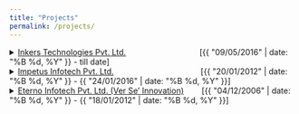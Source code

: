```yaml
---
title: "Projects"
permalink: /projects/
---
```



<details>
  <summary><a href="https://inkers.ai">Inkers Technologies Pvt. Ltd.</a> &nbsp; &nbsp; &nbsp; &nbsp; &nbsp; &nbsp; &nbsp; &nbsp; &nbsp; &nbsp; &nbsp; &nbsp; &nbsp; &nbsp; &nbsp; &nbsp;  [<time datetime="09/05/2016">{{ "09/05/2016" | date: "%B %d, %Y" }}</time> - till date]
  </summary>

  {% include inkers.md %}
</details>

<details>
  <summary><a href="https://www.impetus.com">Impetus Infotech Pvt. Ltd.</a> &nbsp; &nbsp; &nbsp; &nbsp; &nbsp; &nbsp; &nbsp; &nbsp; &nbsp; &nbsp; &nbsp; &nbsp; &nbsp; &nbsp; &nbsp; &nbsp; &nbsp; &nbsp; &nbsp;  [<time datetime="20/01/2012">{{ "20/01/2012" | date: "%B %d, %Y" }}</time> - <time datetime="24/01/2016">{{ "24/01/2016" | date: "%B %d, %Y" }}</time>]
</summary>

  {% include impetus.md %}
</details>

<details>
  <summary><a href="">Eterno Infotech Pvt. Ltd. (Ver Se’ Innovation)</a> &nbsp; &nbsp; &nbsp; &nbsp;[<time datetime="04/12/2006">{{ "04/12/2006" | date: "%B %d, %Y" }}</time> - <time datetime="18/12/2012">{{ "18/01/2012" | date: "%B %d, %Y" }}</time>] 
</summary>

  {% include eterno.md %}
</details>